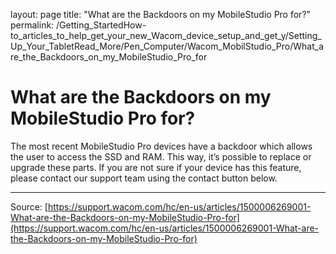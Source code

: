 layout: page
title: "What are the Backdoors on my MobileStudio Pro for?"
permalink: /Getting_StartedHow-to_articles_to_help_get_your_new_Wacom_device_setup_and_get_y/Setting_Up_Your_TabletRead_More/Pen_Computer/Wacom_MobilStudio_Pro/What_are_the_Backdoors_on_my_MobileStudio_Pro_for

# What are the Backdoors on my MobileStudio Pro for?

The most recent MobileStudio Pro devices have a backdoor which allows the user to access the SSD and RAM. This way, it’s possible to replace or upgrade these parts. If you are not sure if your device has this feature, please contact our support team using the contact button below.

---
Source: [https://support.wacom.com/hc/en-us/articles/1500006269001-What-are-the-Backdoors-on-my-MobileStudio-Pro-for](https://support.wacom.com/hc/en-us/articles/1500006269001-What-are-the-Backdoors-on-my-MobileStudio-Pro-for)
